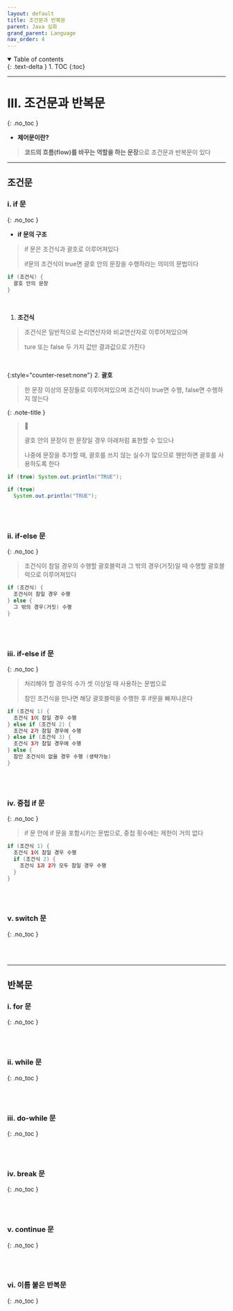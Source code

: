 ```yaml
---
layout: default
title: 조건문과 반복문
parent: Java 심화
grand_parent: Language
nav_order: 4
---
```


<details open markdown="block">
  <summary>
    Table of contents
  </summary>
  {: .text-delta }
1. TOC
{:toc}
</details>

---

# III. 조건문과 반복문
{: .no_toc }

- **제어문이란?**

> **코드의 흐름(flow)를 바꾸는 역할을 하는 문장**으로 조건문과 반복문이 있다

---

## 조건문

### i. if 문
{: .no_toc }

- **if 문의 구조**

> if 문은 조건식과 괄호로 이루어져있다
>
> if문의 조건식이 true면 괄호 안의 문장을 수행하라는 의미의 문법이다

```java
if (조건식) {
  괄호 안의 문장
}
```

<br/>

1. **조건식**

> 조건식은 일반적으로 논리연산자와 비교연산자로 이루어져있으며
>
> ture 또는 false 두 가지 값만 결과값으로 가진다

<br/>

{:style="counter-reset:none"}
2. **괄호**

> 한 문장 이상의 문장들로 이루어져있으며 조건식이 true면 수행, false면 수행하지 않는다

{: .note-title }
> 🥕
>
> 괄호 안의 문장이 한 문장일 경우 아래처럼 표현할 수 있으나 
>
> 나중에 문장을 추가할 때, 괄호를 쓰지 않는 실수가 많으므로 웬만하면 괄호를 사용하도록 한다

```java
if (true) System.out.println("TRUE");

if (true)
  System.out.println("TRUE");
```

<br/><br/>

### ii. if-else 문
{: .no_toc }

> 조건식이 참일 경우의 수행할 괄호블럭과 그 밖의 경우(거짓)일 때 수행할 괄호블럭으로 이루어져있다

```java
if (조건식) {
  조건식이 참일 경우 수행
} else {
  그 밖의 경우(거짓) 수행
}
```

<br/><br/>

### iii. if-else if 문
{: .no_toc }

> 처리해야 할 경우의 수가 셋 이상일 때 사용하는 문법으로
>
> 참인 조건식을 만나면 해당 괄호블럭을 수행한 후 if문을 빠져나온다

```java
if (조건식 1) {
  조건식 1이 참일 경우 수행
} else if (조건식 2) {
  조건식 2가 참일 경우에 수행
} else if (조건식 3) {
  조건식 3가 참일 경우에 수행
} else {
  참인 조건식이 없을 경우 수행 (생략가능)
}
```

<br/><br/>

### iv. 중첩 if 문
{: .no_toc }

> if 문 안에 if 문을 포함시키는 문법으로, 중첩 횟수에는 제한이 거의 없다

```java
if (조건식 1) {
  조건식 1이 참일 경우 수행
  if (조건식 2) {
    조건식 1과 2가 모두 참일 경우 수행
  }
}
```

<br/><br/>

### v. switch 문
{: .no_toc }


<br/><br/>

---

## 반복문

### i. for 문
{: .no_toc }


<br/><br/>

### ii. while 문
{: .no_toc }


<br/><br/>

### iii. do-while 문
{: .no_toc }


<br/><br/>

### iv. break 문
{: .no_toc }


<br/><br/>

### v. continue 문
{: .no_toc }


<br/><br/>

### vi. 이름 붙은 반복문
{: .no_toc }
